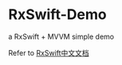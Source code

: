 # RxSwift-Demo
a RxSwift + MVVM simple demo

Refer to [RxSwift中文文档](https://beeth0ven.github.io/RxSwift-Chinese-Documentation/content/architecture/mvvm.html)
